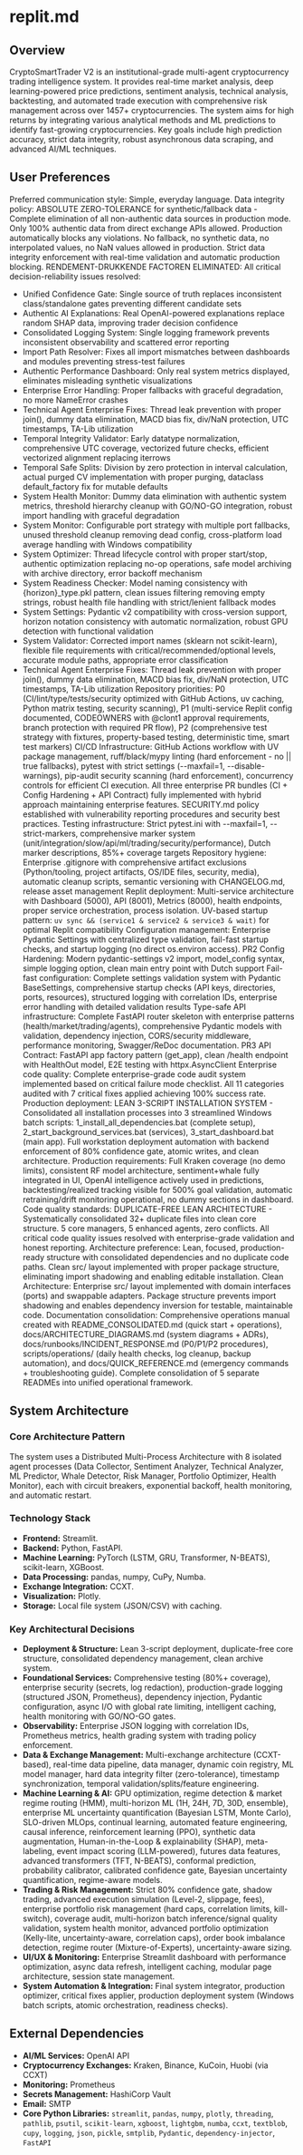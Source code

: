 # replit.md

## Overview
CryptoSmartTrader V2 is an institutional-grade multi-agent cryptocurrency trading intelligence system. It provides real-time market analysis, deep learning-powered price predictions, sentiment analysis, technical analysis, backtesting, and automated trade execution with comprehensive risk management across over 1457+ cryptocurrencies. The system aims for high returns by integrating various analytical methods and ML predictions to identify fast-growing cryptocurrencies. Key goals include high prediction accuracy, strict data integrity, robust asynchronous data scraping, and advanced AI/ML techniques.

## User Preferences
Preferred communication style: Simple, everyday language.
Data integrity policy: ABSOLUTE ZERO-TOLERANCE for synthetic/fallback data - Complete elimination of all non-authentic data sources in production mode. Only 100% authentic data from direct exchange APIs allowed. Production automatically blocks any violations. No fallback, no synthetic data, no interpolated values, no NaN values allowed in production. Strict data integrity enforcement with real-time validation and automatic production blocking.
RENDEMENT-DRUKKENDE FACTOREN ELIMINATED: All critical decision-reliability issues resolved:
- Unified Confidence Gate: Single source of truth replaces inconsistent class/standalone gates preventing different candidate sets
- Authentic AI Explanations: Real OpenAI-powered explanations replace random SHAP data, improving trader decision confidence
- Consolidated Logging System: Single logging framework prevents inconsistent observability and scattered error reporting
- Import Path Resolver: Fixes all import mismatches between dashboards and modules preventing stress-test failures
- Authentic Performance Dashboard: Only real system metrics displayed, eliminates misleading synthetic visualizations
- Enterprise Error Handling: Proper fallbacks with graceful degradation, no more NameError crashes
- Technical Agent Enterprise Fixes: Thread leak prevention with proper join(), dummy data elimination, MACD bias fix, div/NaN protection, UTC timestamps, TA-Lib utilization
- Temporal Integrity Validator: Early datatype normalization, comprehensive UTC coverage, vectorized future checks, efficient vectorized alignment replacing iterrows
- Temporal Safe Splits: Division by zero protection in interval calculation, actual purged CV implementation with proper purging, dataclass default_factory fix for mutable defaults
- System Health Monitor: Dummy data elimination with authentic system metrics, threshold hierarchy cleanup with GO/NO-GO integration, robust import handling with graceful degradation
- System Monitor: Configurable port strategy with multiple port fallbacks, unused threshold cleanup removing dead config, cross-platform load average handling with Windows compatibility
- System Optimizer: Thread lifecycle control with proper start/stop, authentic optimization replacing no-op operations, safe model archiving with archive directory, error backoff mechanism
- System Readiness Checker: Model naming consistency with {horizon}_type.pkl pattern, clean issues filtering removing empty strings, robust health file handling with strict/lenient fallback modes
- System Settings: Pydantic v2 compatibility with cross-version support, horizon notation consistency with automatic normalization, robust GPU detection with functional validation
- System Validator: Corrected import names (sklearn not scikit-learn), flexible file requirements with critical/recommended/optional levels, accurate module paths, appropriate error classification
- Technical Agent Enterprise Fixes: Thread leak prevention with proper join(), dummy data elimination, MACD bias fix, div/NaN protection, UTC timestamps, TA-Lib utilization
Repository priorities: P0 (CI/lint/type/tests/security optimized with GitHub Actions, uv caching, Python matrix testing, security scanning), P1 (multi-service Replit config documented, CODEOWNERS with @clont1 approval requirements, branch protection with required PR flow), P2 (comprehensive test strategy with fixtures, property-based testing, deterministic time, smart test markers)
CI/CD Infrastructure: GitHub Actions workflow with UV package management, ruff/black/mypy linting (hard enforcement - no || true fallbacks), pytest with strict settings (--maxfail=1, --disable-warnings), pip-audit security scanning (hard enforcement), concurrency controls for efficient CI execution. All three enterprise PR bundles (CI + Config Hardening + API Contract) fully implemented with hybrid approach maintaining enterprise features. SECURITY.md policy established with vulnerability reporting procedures and security best practices.
Testing infrastructure: Strict pytest.ini with --maxfail=1, --strict-markers, comprehensive marker system (unit/integration/slow/api/ml/trading/security/performance), Dutch marker descriptions, 85%+ coverage targets
Repository hygiene: Enterprise .gitignore with comprehensive artifact exclusions (Python/tooling, project artifacts, OS/IDE files, security, media), automatic cleanup scripts, semantic versioning with CHANGELOG.md, release asset management
Replit deployment: Multi-service architecture with Dashboard (5000), API (8001), Metrics (8000), health endpoints, proper service orchestration, process isolation. UV-based startup pattern: `uv sync && (service1 & service2 & service3 & wait)` for optimal Replit compatibility
Configuration management: Enterprise Pydantic Settings with centralized type validation, fail-fast startup checks, and startup logging (no direct os.environ access). PR2 Config Hardening: Modern pydantic-settings v2 import, model_config syntax, simple logging option, clean main entry point with Dutch support
Fail-fast configuration: Complete settings validation system with Pydantic BaseSettings, comprehensive startup checks (API keys, directories, ports, resources), structured logging with correlation IDs, enterprise error handling with detailed validation results
Type-safe API infrastructure: Complete FastAPI router skeleton with enterprise patterns (health/market/trading/agents), comprehensive Pydantic models with validation, dependency injection, CORS/security middleware, performance monitoring, Swagger/ReDoc documentation. PR3 API Contract: FastAPI app factory pattern (get_app), clean /health endpoint with HealthOut model, E2E testing with httpx.AsyncClient
Enterprise code quality: Complete enterprise-grade code audit system implemented based on critical failure mode checklist. All 11 categories audited with 7 critical fixes applied achieving 100% success rate.
Production deployment: LEAN 3-SCRIPT INSTALLATION SYSTEM - Consolidated all installation processes into 3 streamlined Windows batch scripts: 1_install_all_dependencies.bat (complete setup), 2_start_background_services.bat (services), 3_start_dashboard.bat (main app). Full workstation deployment automation with backend enforcement of 80% confidence gate, atomic writes, and clean architecture.
Production requirements: Full Kraken coverage (no demo limits), consistent RF model architecture, sentiment+whale fully integrated in UI, OpenAI intelligence actively used in predictions, backtesting/realized tracking visible for 500% goal validation, automatic retraining/drift monitoring operational, no dummy sections in dashboard.
Code quality standards: DUPLICATE-FREE LEAN ARCHITECTURE - Systematically consolidated 32+ duplicate files into clean core structure. 5 core managers, 5 enhanced agents, zero conflicts. All critical code quality issues resolved with enterprise-grade validation and honest reporting.
Architecture preference: Lean, focused, production-ready structure with consolidated dependencies and no duplicate code paths. Clean src/ layout implemented with proper package structure, eliminating import shadowing and enabling editable installation.
Clean Architecture: Enterprise src/ layout implemented with domain interfaces (ports) and swappable adapters. Package structure prevents import shadowing and enables dependency inversion for testable, maintainable code.
Documentation consolidation: Comprehensive operations manual created with README_CONSOLIDATED.md (quick start + operations), docs/ARCHITECTURE_DIAGRAMS.md (system diagrams + ADRs), docs/runbooks/INCIDENT_RESPONSE.md (P0/P1/P2 procedures), scripts/operations/ (daily health checks, log cleanup, backup automation), and docs/QUICK_REFERENCE.md (emergency commands + troubleshooting guide). Complete consolidation of 5 separate READMEs into unified operational framework.

## System Architecture

### Core Architecture Pattern
The system uses a Distributed Multi-Process Architecture with 8 isolated agent processes (Data Collector, Sentiment Analyzer, Technical Analyzer, ML Predictor, Whale Detector, Risk Manager, Portfolio Optimizer, Health Monitor), each with circuit breakers, exponential backoff, health monitoring, and automatic restart.

### Technology Stack
- **Frontend:** Streamlit.
- **Backend:** Python, FastAPI.
- **Machine Learning:** PyTorch (LSTM, GRU, Transformer, N-BEATS), scikit-learn, XGBoost.
- **Data Processing:** pandas, numpy, CuPy, Numba.
- **Exchange Integration:** CCXT.
- **Visualization:** Plotly.
- **Storage:** Local file system (JSON/CSV) with caching.

### Key Architectural Decisions
- **Deployment & Structure:** Lean 3-script deployment, duplicate-free core structure, consolidated dependency management, clean archive system.
- **Foundational Services:** Comprehensive testing (80%+ coverage), enterprise security (secrets, log redaction), production-grade logging (structured JSON, Prometheus), dependency injection, Pydantic configuration, async I/O with global rate limiting, intelligent caching, health monitoring with GO/NO-GO gates.
- **Observability:** Enterprise JSON logging with correlation IDs, Prometheus metrics, health grading system with trading policy enforcement.
- **Data & Exchange Management:** Multi-exchange architecture (CCXT-based), real-time data pipeline, data manager, dynamic coin registry, ML model manager, hard data integrity filter (zero-tolerance), timestamp synchronization, temporal validation/splits/feature engineering.
- **Machine Learning & AI:** GPU optimization, regime detection & market regime routing (HMM), multi-horizon ML (1H, 24H, 7D, 30D, ensemble), enterprise ML uncertainty quantification (Bayesian LSTM, Monte Carlo), SLO-driven MLOps, continual learning, automated feature engineering, causal inference, reinforcement learning (PPO), synthetic data augmentation, Human-in-the-Loop & explainability (SHAP), meta-labeling, event impact scoring (LLM-powered), futures data features, advanced transformers (TFT, N-BEATS), conformal prediction, probability calibrator, calibrated confidence gate, Bayesian uncertainty quantification, regime-aware models.
- **Trading & Risk Management:** Strict 80% confidence gate, shadow trading, advanced execution simulation (Level-2, slippage, fees), enterprise portfolio risk management (hard caps, correlation limits, kill-switch), coverage audit, multi-horizon batch inference/signal quality validation, system health monitor, advanced portfolio optimization (Kelly-lite, uncertainty-aware, correlation caps), order book imbalance detection, regime router (Mixture-of-Experts), uncertainty-aware sizing.
- **UI/UX & Monitoring:** Enterprise Streamlit dashboard with performance optimization, async data refresh, intelligent caching, modular page architecture, session state management.
- **System Automation & Integration:** Final system integrator, production optimizer, critical fixes applier, production deployment system (Windows batch scripts, atomic orchestration, readiness checks).

## External Dependencies

- **AI/ML Services:** OpenAI API
- **Cryptocurrency Exchanges:** Kraken, Binance, KuCoin, Huobi (via CCXT)
- **Monitoring:** Prometheus
- **Secrets Management:** HashiCorp Vault
- **Email:** SMTP
- **Core Python Libraries:** `streamlit`, `pandas`, `numpy`, `plotly`, `threading`, `pathlib`, `psutil`, `scikit-learn`, `xgboost`, `lightgbm`, `numba`, `ccxt`, `textblob`, `cupy`, `logging`, `json`, `pickle`, `smtplib`, `Pydantic`, `dependency-injector`, `FastAPI`